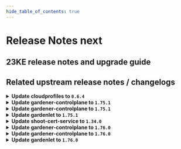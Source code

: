 ```yaml
---
hide_table_of_contents: true
---
```


# Release Notes next

## 23KE release notes and upgrade guide

## Related upstream release notes / changelogs


<details>
<summary><b>Update cloudprofiles to <code>0.6.4</code></b></summary>

**Full Changelog**: https://github.com/gardener-community/cloudprofiles/compare/0.6.3...0.6.4

</details>

<details>
<summary><b>Update gardener-controlplane to <code>1.75.1</code></b></summary>

# [gardener/gardener]

## 🐛 Bug Fixes

- `[OPERATOR]` The obsolete `addons` `ManagedResource` is now properly cleaned up. by @gardener-ci-robot [#8255]
- `[OPERATOR]` Now the vali ingress definition points to the shoot logging service. by @vpnachev [#8254]

</details>

<details>
<summary><b>Update gardener-controlplane to <code>1.75.1</code></b></summary>

# [gardener/gardener]

## 🐛 Bug Fixes

- `[OPERATOR]` The obsolete `addons` `ManagedResource` is now properly cleaned up. by @gardener-ci-robot [#8255]
- `[OPERATOR]` Now the vali ingress definition points to the shoot logging service. by @vpnachev [#8254]

</details>

<details>
<summary><b>Update gardenlet to <code>1.75.1</code></b></summary>

# [gardener/gardener]

## 🐛 Bug Fixes

- `[OPERATOR]` The obsolete `addons` `ManagedResource` is now properly cleaned up. by @gardener-ci-robot [#8255]
- `[OPERATOR]` Now the vali ingress definition points to the shoot logging service. by @vpnachev [#8254]

</details>

<details>
<summary><b>Update shoot-cert-service to <code>1.34.0</code></b></summary>

# [gardener/cert-management]

## 🐛 Bug Fixes

- `[USER]` Allow to specify shoot issuer in annotation `cert.gardener.cloud/issuer annotation` with format `namespace/name`. by @MartinWeindel [gardener/cert-management#132]
# [gardener/gardener-extension-shoot-cert-service]

## ⚠️ Breaking Changes

- `[OPERATOR]` `extension-shoot-cert-service` no longer supports Shoots with Кubernetes version < 1.22. by @shafeeqes [#169]
## 🏃 Others

- `[OPERATOR]` Updated builder image from `golang:1.20.5` to `golang:1.20.6` by @MartinWeindel [#173]

</details>

<details>
<summary><b>Update gardener-controlplane to <code>1.76.0</code></b></summary>

# [gardener/gardener]

## ⚠️ Breaking Changes

- `[OPERATOR]` Removed `service.beta.kubernetes.io/aws-load-balancer-type: nlb` annotation from istio-ingressgateway service template. Set this annotation in seed configuration. Note: Changing load balancer type creates a new one, old one requires manual clean-up. by @axel7born [#8214]
- `[OPERATOR]` When deploying this version of `gardener-operator`, make sure that you update your `Garden` resources with the new `.spec.virtualCluster.gardener.clusterIdentity` field. If you already have a `gardener-apiserver` deployment, make sure that the value matches the `--cluster-identity` flag of the current `gardener-apiserver` deployment. by @rfranzke [#8234]
- `[OPERATOR]` `gardener-operator` no longer reports the `Reconciled` condition. Instead, it now reports the progress in `.status.lastOperation`, similar to how it's done for `Shoot`s. by @rfranzke [#8238]
- `[OPERATOR]` ⚠️ The deprecated field `.spec.settings.ownerChecks` has been removed from the Seed API. Please check your `Seed`s and remove any usage before upgrading to this Gardener version. by @dimitar-kostadinov [#8109]
- `[DEVELOPER]` So far the `github.com/gardener/gardener/pkg/utils/managedresources.{NewForShoot,CreateForShoot}` funcs were ignoring the passed `origin` func parameter and were always using `gardener` as value. These funcs will now respect and use the passed `origin` value. by @ialidzhikov [#8260]
- `[DEVELOPER]` A new field `errorCodeCheckFunc` is introduced in the generic `Worker` actuator. This should be set to parse the Gardener error codes from the error returned in `Worker` reconciliation. by @acumino [#8242]
## ✨ New Features

- `[OPERATOR]` Add `Care` reconciler to `Garden` controller in `gardener-operator`. by @oliver-goetz [#8158]
- `[OPERATOR]` `Shoot`s allow to optionally configure a specific scheduler via `.spec.schedulerName`. The `default-scheduler` is used in case non is configured. Please note, that `Shoot`s will remain `Pending` in case a scheduler name is configured but an adequate scheduler is not available in the landscape. by @timuthy [#8261]
## 🐛 Bug Fixes

- `[USER]` An issue has been fixed which caused CoreDNS to not rewrite CNAME values in DNS answers. by @axel7born [#8231]
- `[DEVELOPER]` A bug in the local development environment has been fixed which prevented admission of Gardener resources by extension webhooks. by @vpnachev [#8239]
- `[OPERATOR]` The obsolete `addons` `ManagedResource` is now properly cleaned up. by @shafeeqes [#8233]
- `[OPERATOR]` Now the vali ingress definition points to the shoot logging service. by @nickytd [#8252]
## 🏃 Others

- `[OPERATOR]` Stability of the ssh tunnel in the local extension setup should improve due to better failure handling. by @ScheererJ [#8236]
- `[OPERATOR]` Following dependency has been updated:-   
  - github.com/gardener/etcd-druid v0.18.1 -> v0.18.4 by @acumino [#8228]
- `[USER]` It is now possible to enable disabled APIs for workerless shoot clusters via `spec.kubernetes.kubeAPIServer.runtimeConfig`. by @timuthy [#8258]
# [gardener/dependency-watchdog]

## 🏃 Others

- `[DEVELOPER]` update client-go version and exclude the old one in go.mod by @acumino [gardener/dependency-watchdog#90]

</details>

<details>
<summary><b>Update gardener-controlplane to <code>1.76.0</code></b></summary>

# [gardener/gardener]

## ⚠️ Breaking Changes

- `[OPERATOR]` Removed `service.beta.kubernetes.io/aws-load-balancer-type: nlb` annotation from istio-ingressgateway service template. Set this annotation in seed configuration. Note: Changing load balancer type creates a new one, old one requires manual clean-up. by @axel7born [#8214]
- `[OPERATOR]` When deploying this version of `gardener-operator`, make sure that you update your `Garden` resources with the new `.spec.virtualCluster.gardener.clusterIdentity` field. If you already have a `gardener-apiserver` deployment, make sure that the value matches the `--cluster-identity` flag of the current `gardener-apiserver` deployment. by @rfranzke [#8234]
- `[OPERATOR]` `gardener-operator` no longer reports the `Reconciled` condition. Instead, it now reports the progress in `.status.lastOperation`, similar to how it's done for `Shoot`s. by @rfranzke [#8238]
- `[OPERATOR]` ⚠️ The deprecated field `.spec.settings.ownerChecks` has been removed from the Seed API. Please check your `Seed`s and remove any usage before upgrading to this Gardener version. by @dimitar-kostadinov [#8109]
- `[DEVELOPER]` So far the `github.com/gardener/gardener/pkg/utils/managedresources.{NewForShoot,CreateForShoot}` funcs were ignoring the passed `origin` func parameter and were always using `gardener` as value. These funcs will now respect and use the passed `origin` value. by @ialidzhikov [#8260]
- `[DEVELOPER]` A new field `errorCodeCheckFunc` is introduced in the generic `Worker` actuator. This should be set to parse the Gardener error codes from the error returned in `Worker` reconciliation. by @acumino [#8242]
## ✨ New Features

- `[OPERATOR]` Add `Care` reconciler to `Garden` controller in `gardener-operator`. by @oliver-goetz [#8158]
- `[OPERATOR]` `Shoot`s allow to optionally configure a specific scheduler via `.spec.schedulerName`. The `default-scheduler` is used in case non is configured. Please note, that `Shoot`s will remain `Pending` in case a scheduler name is configured but an adequate scheduler is not available in the landscape. by @timuthy [#8261]
## 🐛 Bug Fixes

- `[USER]` An issue has been fixed which caused CoreDNS to not rewrite CNAME values in DNS answers. by @axel7born [#8231]
- `[DEVELOPER]` A bug in the local development environment has been fixed which prevented admission of Gardener resources by extension webhooks. by @vpnachev [#8239]
- `[OPERATOR]` The obsolete `addons` `ManagedResource` is now properly cleaned up. by @shafeeqes [#8233]
- `[OPERATOR]` Now the vali ingress definition points to the shoot logging service. by @nickytd [#8252]
## 🏃 Others

- `[OPERATOR]` Stability of the ssh tunnel in the local extension setup should improve due to better failure handling. by @ScheererJ [#8236]
- `[OPERATOR]` Following dependency has been updated:-   
  - github.com/gardener/etcd-druid v0.18.1 -> v0.18.4 by @acumino [#8228]
- `[USER]` It is now possible to enable disabled APIs for workerless shoot clusters via `spec.kubernetes.kubeAPIServer.runtimeConfig`. by @timuthy [#8258]
# [gardener/dependency-watchdog]

## 🏃 Others

- `[DEVELOPER]` update client-go version and exclude the old one in go.mod by @acumino [gardener/dependency-watchdog#90]

</details>

<details>
<summary><b>Update gardenlet to <code>1.76.0</code></b></summary>

# [gardener/gardener]

## ⚠️ Breaking Changes

- `[OPERATOR]` Removed `service.beta.kubernetes.io/aws-load-balancer-type: nlb` annotation from istio-ingressgateway service template. Set this annotation in seed configuration. Note: Changing load balancer type creates a new one, old one requires manual clean-up. by @axel7born [#8214]
- `[OPERATOR]` When deploying this version of `gardener-operator`, make sure that you update your `Garden` resources with the new `.spec.virtualCluster.gardener.clusterIdentity` field. If you already have a `gardener-apiserver` deployment, make sure that the value matches the `--cluster-identity` flag of the current `gardener-apiserver` deployment. by @rfranzke [#8234]
- `[OPERATOR]` `gardener-operator` no longer reports the `Reconciled` condition. Instead, it now reports the progress in `.status.lastOperation`, similar to how it's done for `Shoot`s. by @rfranzke [#8238]
- `[OPERATOR]` ⚠️ The deprecated field `.spec.settings.ownerChecks` has been removed from the Seed API. Please check your `Seed`s and remove any usage before upgrading to this Gardener version. by @dimitar-kostadinov [#8109]
- `[DEVELOPER]` So far the `github.com/gardener/gardener/pkg/utils/managedresources.{NewForShoot,CreateForShoot}` funcs were ignoring the passed `origin` func parameter and were always using `gardener` as value. These funcs will now respect and use the passed `origin` value. by @ialidzhikov [#8260]
- `[DEVELOPER]` A new field `errorCodeCheckFunc` is introduced in the generic `Worker` actuator. This should be set to parse the Gardener error codes from the error returned in `Worker` reconciliation. by @acumino [#8242]
## ✨ New Features

- `[OPERATOR]` Add `Care` reconciler to `Garden` controller in `gardener-operator`. by @oliver-goetz [#8158]
- `[OPERATOR]` `Shoot`s allow to optionally configure a specific scheduler via `.spec.schedulerName`. The `default-scheduler` is used in case non is configured. Please note, that `Shoot`s will remain `Pending` in case a scheduler name is configured but an adequate scheduler is not available in the landscape. by @timuthy [#8261]
## 🐛 Bug Fixes

- `[USER]` An issue has been fixed which caused CoreDNS to not rewrite CNAME values in DNS answers. by @axel7born [#8231]
- `[DEVELOPER]` A bug in the local development environment has been fixed which prevented admission of Gardener resources by extension webhooks. by @vpnachev [#8239]
- `[OPERATOR]` The obsolete `addons` `ManagedResource` is now properly cleaned up. by @shafeeqes [#8233]
- `[OPERATOR]` Now the vali ingress definition points to the shoot logging service. by @nickytd [#8252]
## 🏃 Others

- `[OPERATOR]` Stability of the ssh tunnel in the local extension setup should improve due to better failure handling. by @ScheererJ [#8236]
- `[OPERATOR]` Following dependency has been updated:-   
  - github.com/gardener/etcd-druid v0.18.1 -> v0.18.4 by @acumino [#8228]
- `[USER]` It is now possible to enable disabled APIs for workerless shoot clusters via `spec.kubernetes.kubeAPIServer.runtimeConfig`. by @timuthy [#8258]
# [gardener/dependency-watchdog]

## 🏃 Others

- `[DEVELOPER]` update client-go version and exclude the old one in go.mod by @acumino [gardener/dependency-watchdog#90]

</details>
